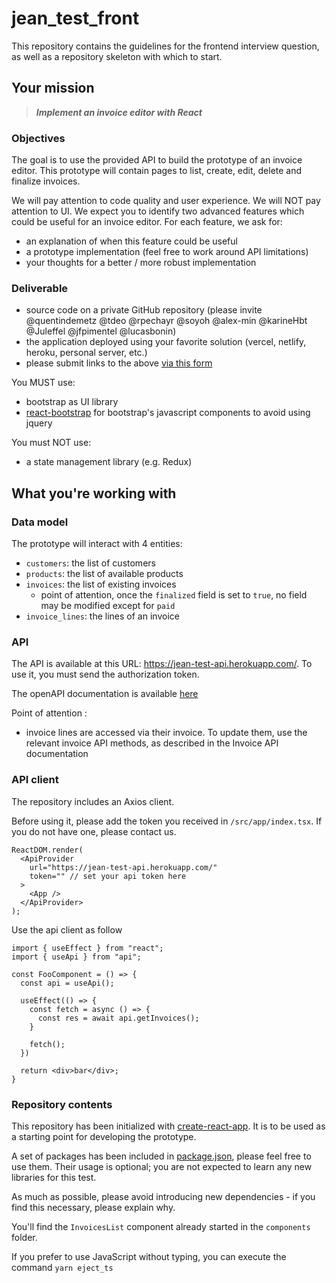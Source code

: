# jean_test_front

This repository contains the guidelines for the frontend interview question, as well as a repository skeleton with which to start.

## Your mission

> ***Implement an invoice editor with React***


### Objectives

The goal is to use the provided API to build the prototype of an invoice editor.
This prototype will contain pages to list, create, edit, delete and finalize invoices.

We will pay attention to code quality and user experience. We will NOT pay attention to UI.
We expect you to identify two advanced features which could be useful for an invoice editor. For each feature, we ask for:
- an explanation of when this feature could be useful
- a prototype implementation (feel free to work around API limitations)
- your thoughts for a better / more robust implementation

### Deliverable

- source code on a private GitHub repository (please invite @quentindemetz @tdeo @rpechayr @soyoh @alex-min @karineHbt @Juleffel @jfpimentel @lucasbonin)
- the application deployed using your favorite solution (vercel, netlify, heroku, personal server, etc.)
- please submit links to the above [via this form](https://forms.gle/siH7Rezuq2V1mUJGA)

You MUST use:
- bootstrap as UI library
- [react-bootstrap](https://react-bootstrap.github.io/) for bootstrap's javascript components to avoid using jquery

You must NOT use:
- a state management library (e.g. Redux)

## What you're working with

### Data model

The prototype will interact with 4 entities:
- `customers`: the list of customers
- `products`: the list of available products
- `invoices`: the list of existing invoices
  - point of attention, once the `finalized` field is set to `true`, no field may be modified except for `paid`
- `invoice_lines`: the lines of an invoice


### API

The API is available at this URL: https://jean-test-api.herokuapp.com/. To use it, you 
must send the authorization token.

The openAPI documentation is available [here](https://jean-test-api.herokuapp.com/api-docs/index.html)

Point of attention :
- invoice lines are accessed via their invoice. To update them, use the relevant invoice API methods, as described in the Invoice API documentation

### API client

The repository includes an Axios client.

Before using it, please add the token you received in `/src/app/index.tsx`.
If you do not have one, please contact us.

```tsx
ReactDOM.render(
  <ApiProvider
    url="https://jean-test-api.herokuapp.com/"
    token="" // set your api token here
  >
    <App />
  </ApiProvider>
);
```

Use the api client as follow

```tsx
import { useEffect } from "react";
import { useApi } from "api";

const FooComponent = () => {
  const api = useApi();

  useEffect(() => {
    const fetch = async () => {
      const res = await api.getInvoices();
    }

    fetch();
  })

  return <div>bar</div>;
}
```
### Repository contents

This repository has been initialized with [create-react-app](https://github.com/facebook/create-react-app). It is to be used as a starting point for developing the prototype.

A set of packages has been included in [package.json](./package.json), please feel free to use them. Their usage is optional; you are not expected to learn any new libraries for this test.

As much as possible, please avoid introducing new dependencies - if you find this necessary, please explain why.

You'll find the `InvoicesList` component already started in the `components` folder.

If you prefer to use JavaScript without typing, you can execute the command `yarn eject_ts`
